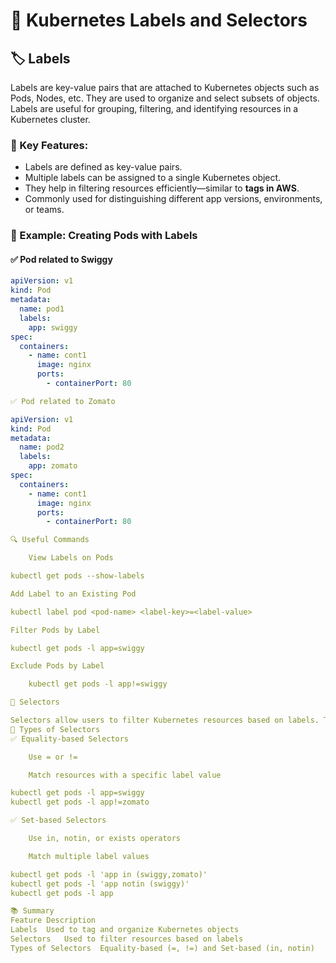 # 🚀 Kubernetes Labels and Selectors

## 🏷️ Labels

Labels are key-value pairs that are attached to Kubernetes objects such as Pods, Nodes, etc. They are used to organize and select subsets of objects. Labels are useful for grouping, filtering, and identifying resources in a Kubernetes cluster.

### 🔹 Key Features:
- Labels are defined as key-value pairs.
- Multiple labels can be assigned to a single Kubernetes object.
- They help in filtering resources efficiently—similar to **tags in AWS**.
- Commonly used for distinguishing different app versions, environments, or teams.

### 🧪 Example: Creating Pods with Labels

#### ✅ Pod related to Swiggy
```yaml
apiVersion: v1
kind: Pod
metadata:
  name: pod1
  labels:
    app: swiggy
spec:
  containers:
    - name: cont1
      image: nginx
      ports:
        - containerPort: 80

✅ Pod related to Zomato

apiVersion: v1
kind: Pod
metadata:
  name: pod2
  labels:
    app: zomato
spec:
  containers:
    - name: cont1
      image: nginx
      ports:
        - containerPort: 80

🔍 Useful Commands

    View Labels on Pods

kubectl get pods --show-labels

Add Label to an Existing Pod

kubectl label pod <pod-name> <label-key>=<label-value>

Filter Pods by Label

kubectl get pods -l app=swiggy

Exclude Pods by Label

    kubectl get pods -l app!=swiggy

🎯 Selectors

Selectors allow users to filter Kubernetes resources based on labels. They help in defining relationships between resources and are frequently used in services, deployments, and replica sets.
🔸 Types of Selectors
✅ Equality-based Selectors

    Use = or !=

    Match resources with a specific label value

kubectl get pods -l app=swiggy
kubectl get pods -l app!=zomato

✅ Set-based Selectors

    Use in, notin, or exists operators

    Match multiple label values

kubectl get pods -l 'app in (swiggy,zomato)'
kubectl get pods -l 'app notin (swiggy)'
kubectl get pods -l app

📚 Summary
Feature	Description
Labels	Used to tag and organize Kubernetes objects
Selectors	Used to filter resources based on labels
Types of Selectors	Equality-based (=, !=) and Set-based (in, notin)
